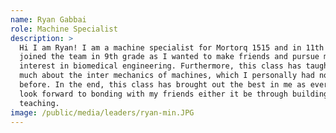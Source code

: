 ```yaml
---
name: Ryan Gabbai
role: Machine Specialist
description: >
  Hi I am Ryan! I am a machine specialist for Mortorq 1515 and in 11th grade. I
  joined the team in 9th grade as I wanted to make friends and pursue my
  interest in biomedical engineering. Furthermore, this class has taught me so
  much about the inter mechanics of machines, which I personally had not known
  before. In the end, this class has brought out the best in me as every day I
  look forward to bonding with my friends either it be through building or
  teaching. 
image: /public/media/leaders/ryan-min.JPG
---
```

